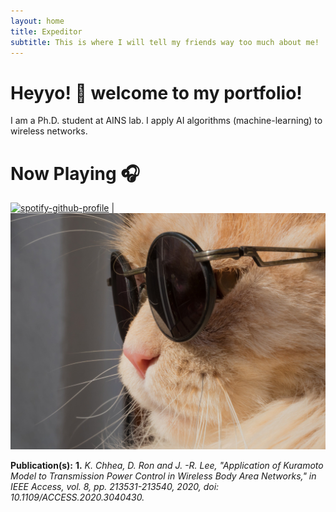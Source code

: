 ```yaml
---
layout: home
title: Expeditor
subtitle: This is where I will tell my friends way too much about me!
---
```

# Heyyo! :wave: welcome to my portfolio!
I am a Ph.D. student at AINS lab. I apply AI algorithms (machine-learning) to wireless networks.

# Now Playing 🎧
[![spotify-github-profile](https://spotify-github-profile.vercel.app/api/view?uid=l0d5u4xvdcvavv2a2of81kx07&cover_image=true&theme=default)](https://github.com/kittinan/spotify-github-profile) | ![image](/assets/catglasses.jpg)

**Publication(s):**
**1.** *K. Chhea, D. Ron and J. -R. Lee, "Application of Kuramoto Model to Transmission Power Control in Wireless Body Area Networks," in IEEE Access, vol. 8, pp. 213531-213540, 2020, doi: 10.1109/ACCESS.2020.3040430.*

